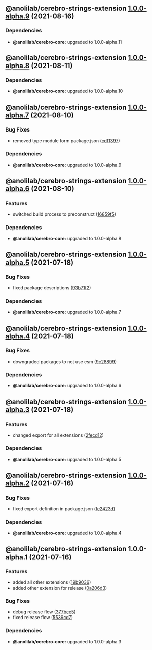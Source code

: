 ## @anolilab/cerebro-strings-extension [1.0.0-alpha.9](https://github.com/anolilab/cerebro/compare/@anolilab/cerebro-strings-extension@1.0.0-alpha.8...@anolilab/cerebro-strings-extension@1.0.0-alpha.9) (2021-08-16)



### Dependencies

* **@anolilab/cerebro-core:** upgraded to 1.0.0-alpha.11

## @anolilab/cerebro-strings-extension [1.0.0-alpha.8](https://github.com/anolilab/cerebro/compare/@anolilab/cerebro-strings-extension@1.0.0-alpha.7...@anolilab/cerebro-strings-extension@1.0.0-alpha.8) (2021-08-11)



### Dependencies

* **@anolilab/cerebro-core:** upgraded to 1.0.0-alpha.10

## @anolilab/cerebro-strings-extension [1.0.0-alpha.7](https://github.com/anolilab/cerebro/compare/@anolilab/cerebro-strings-extension@1.0.0-alpha.6...@anolilab/cerebro-strings-extension@1.0.0-alpha.7) (2021-08-10)


### Bug Fixes

* removed type module form package.json ([cdf1397](https://github.com/anolilab/cerebro/commit/cdf13971faaee737c03c9db41cb8ed6169871db1))



### Dependencies

* **@anolilab/cerebro-core:** upgraded to 1.0.0-alpha.9

## @anolilab/cerebro-strings-extension [1.0.0-alpha.6](https://github.com/anolilab/cerebro/compare/@anolilab/cerebro-strings-extension@1.0.0-alpha.5...@anolilab/cerebro-strings-extension@1.0.0-alpha.6) (2021-08-10)


### Features

* switched build process to preconstruct ([16859f5](https://github.com/anolilab/cerebro/commit/16859f5608db8d52d926201805a582244b6d86de))



### Dependencies

* **@anolilab/cerebro-core:** upgraded to 1.0.0-alpha.8

## @anolilab/cerebro-strings-extension [1.0.0-alpha.5](https://github.com/anolilab/cerebro/compare/@anolilab/cerebro-strings-extension@1.0.0-alpha.4...@anolilab/cerebro-strings-extension@1.0.0-alpha.5) (2021-07-18)


### Bug Fixes

* fixed package descriptions ([93b71f2](https://github.com/anolilab/cerebro/commit/93b71f2377ef403c15b330f86fa13ae9d95d47c6))



### Dependencies

* **@anolilab/cerebro-core:** upgraded to 1.0.0-alpha.7

## @anolilab/cerebro-strings-extension [1.0.0-alpha.4](https://github.com/anolilab/cerebro/compare/@anolilab/cerebro-strings-extension@1.0.0-alpha.3...@anolilab/cerebro-strings-extension@1.0.0-alpha.4) (2021-07-18)


### Bug Fixes

* downgraded packages to not use esm ([9c28899](https://github.com/anolilab/cerebro/commit/9c288992621900011c3d0b881368fce76b7477ca))



### Dependencies

* **@anolilab/cerebro-core:** upgraded to 1.0.0-alpha.6

## @anolilab/cerebro-strings-extension [1.0.0-alpha.3](https://github.com/anolilab/cerebro/compare/@anolilab/cerebro-strings-extension@1.0.0-alpha.2...@anolilab/cerebro-strings-extension@1.0.0-alpha.3) (2021-07-18)


### Features

* changed export for all extensions ([2fecd12](https://github.com/anolilab/cerebro/commit/2fecd12ae4289f154c39fc4ee28d87f1a303376a))



### Dependencies

* **@anolilab/cerebro-core:** upgraded to 1.0.0-alpha.5

## @anolilab/cerebro-strings-extension [1.0.0-alpha.2](https://github.com/anolilab/cerebro/compare/@anolilab/cerebro-strings-extension@1.0.0-alpha.1...@anolilab/cerebro-strings-extension@1.0.0-alpha.2) (2021-07-16)


### Bug Fixes

* fixed export definition in package.json ([fe2423d](https://github.com/anolilab/cerebro/commit/fe2423dd23e305a07e4e3522b60da92e15c34670))



### Dependencies

* **@anolilab/cerebro-core:** upgraded to 1.0.0-alpha.4

## @anolilab/cerebro-strings-extension 1.0.0-alpha.1 (2021-07-16)


### Features

* added all other extensions ([19b9036](https://github.com/anolilab/cerebro/commit/19b9036e750823dabe8a5cb16915a68ef3e36f2a))
* added other extension for release ([0a206d3](https://github.com/anolilab/cerebro/commit/0a206d37bd8dc2b1ffa2a9cd04e007c9a409b3f0))


### Bug Fixes

* debug release flow ([377bce5](https://github.com/anolilab/cerebro/commit/377bce563a092a1e9d82e908ae6d0a0183fe72c1))
* fixed release flow ([5539cd7](https://github.com/anolilab/cerebro/commit/5539cd7263692bbdaec0c1a3f13d084485a3e6fa))



### Dependencies

* **@anolilab/cerebro-core:** upgraded to 1.0.0-alpha.3

